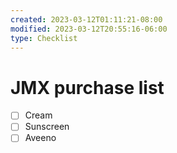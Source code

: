 ```yaml
---
created: 2023-03-12T01:11:21-08:00
modified: 2023-03-12T20:55:16-06:00
type: Checklist
---
```


# JMX purchase list

- [ ] Cream
- [ ] Sunscreen
- [ ] Aveeno
